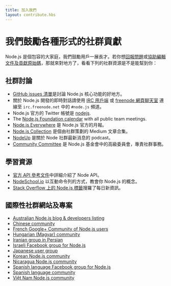 ```yaml
---
title: 加入我們
layout: contribute.hbs
---
```


# 我們鼓勵各種形式的社群貢獻

Node.js 是個包容的大家庭，我們鼓勵用戶一展長才。若你想[回報問題](https://github.com/nodejs/node/issues)或[協助編輯文件及貢獻原始碼](/zh-tw/get-involved/contribute/)，那就來對地方了，看看下列的社群資源是不是能幫到你：

## 社群討論

- [GitHub issues 清單](https://github.com/nodejs/node/issues)是討論 Node.js 核心功能的好地方。
- 關於 Node.js 開發的即時對話請使用 [IRC 用戶端](http://en.wikipedia.org/wiki/Comparison_of_Internet_Relay_Chat_clients) 或 [freenode 網頁聊天室](http://webchat.freenode.net/?channels=node.js) 連線至 `irc.freenode.net` 中的 `#node.js` 頻道。
- Node.js 官方的 Twitter 帳號是 [nodejs](https://twitter.com/nodejs).
- The [Node.js Foundation calendar](https://nodejs.org/calendar) with all public team meetings.
- [Node.js Everywhere](https://newsletter.nodejs.org) 是 Node.js 官方的月報。
- [Node.js Collection](https://medium.com/the-node-js-collection) 是個由社群策劃的 Medium 文章合集。
- [NodeUp](http://nodeup.com) 是關於 Node 社群最新消息的 podcast。
- [Community Committee](https://github.com/nodejs/community-committee) 是 Node.js 基金會中的高級委員會，專責社群事務。


## 學習資源

- [官方 API 參考文件](/api)中詳細介紹了 Node API。
- [NodeSchool.io](http://nodeschool.io) 以互動命令列的方式，教會你 Node.js 的概念。
- [Stack Overflow 上的 Node.js 標籤](http://stackoverflow.com/questions/tagged/node.js)搜羅了每日新資訊。


## 國際性社群網站及專案

- [Australian Node.js blog &amp; developers listing](http://nodejs.org.au/)
- [Chinese community](http://cnodejs.org)
- [French Google+ Community of Node.js users](https://plus.google.com/communities/113346206415381691435)
- [Hungarian (Magyar) community](http://nodehun.blogspot.com/)
- [Iranian group in Persian](http://nodejs.ir)
- [Israeli Facebook group for Node.js](https://www.facebook.com/groups/node.il/)
- [Japanese user group](http://nodejs.jp/)
- [Korean Node.js community](http://nodejs.github.io/nodejs-ko/)
- [Nicaragua Node.js community](http://nodenica.com/)
- [Spanish language Facebook group for Node.js](https://www.facebook.com/groups/node.es/)
- [Spanish language community](http://nodehispano.com)
- [Việt Nam Node.js community](http://nodejs.vn)
